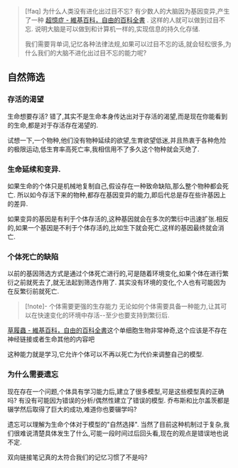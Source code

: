 
>[!faq] 为什么人类没有进化出过目不忘? 
>有少数人的大脑因为基因变异,产生了一种 [超憶症 - 維基百科，自由的百科全書](https://zh.wikipedia.org/zh-hk/%E8%B6%85%E5%BF%86%E7%97%87) . 这样的人就可以做到过目不忘. 说明大脑是可以做到和计算机一样的,实现信息的持久化存储. 
>
>我们需要背单词,记忆各种法律法规,如果可以过目不忘的话,就会轻松很多,为什么我们的大脑不进化出过目不忘的能力呢?  
## 自然筛选 

### 存活的渴望 

生命想要存活? 错了,其实不是生命本身传达出对于存活的渴望,而是现在你能看到的生命,都是对于存活存在渴望的. 

试想一下,一个物种,他们没有物种延续的欲望,生育欲望低迷,并且热衷于各种危险的极限运动,低生育率高死亡率,我相信用不了多久这个物种就会灭绝了. 

### 生命延续和变异. 

如果生命的个体只是机械地复制自己,假设存在一种致命缺陷,那么整个物种都会死亡. 所以如今存活下来的物种,都存在基因变异的能力,即后代总是存在些许基因上的差异. 

如果变异的基因是有利于个体存活的,这种基因就会在多次的繁衍中迅速扩张.相反的,如果一个基因是不利于个体存活的,比如生下就会死亡,这样的基因最终就会消亡. 

### 个体死亡的缺陷

以前的基因筛选方式是通过个体死亡进行的,可是随着环境变化,如果个体在进行繁衍之前就死去了,就无法起到筛选作用了. 其实没有环境的变化,个人也有可能因为在反繁衍前就死亡. 

>[!note]- 个体需要更强的生存能力
>无论如何个体需要具备一种能力,让其可以在快速变化的环境中存活--至少也要支持到繁衍后.


[草履蟲 - 維基百科，自由的百科全書](https://zh.wikipedia.org/zh-hk/%E8%8D%89%E5%B1%A5%E8%99%AB)这个单细胞生物非常神奇,这个应该是不存在神经链接或者生命其他的内容吧 

这种能力就是学习,它允许个体可以不再以死亡为代价来调整自己的模型. 

### 为什么需要遗忘 

现在存在一个问题,个体具有学习能力后,建立了很多模型,可是这些模型真的正确吗? 有没有可能因为错误的分析/偶然性建立了错误的模型. 乔布斯和比尔盖茨都是辍学然后取得了巨大的成功,难道你也要辍学吗? 

遗忘可以理解为生命个体对于模型的"自然选择". 当然了目前这种机制过于复杂,我们很难说清楚具体发生了什么,可能一段时间过后回头看,现在的观点是错误地也说不定.

双向链接笔记真的太符合我们的记忆习惯了不是吗? 

